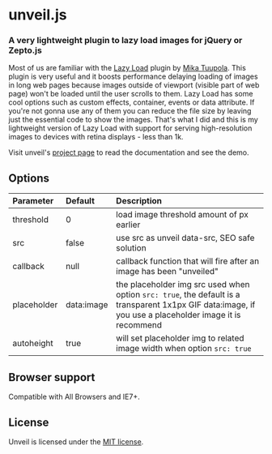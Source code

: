 # unveil.js
### A very lightweight plugin to lazy load images for jQuery or Zepto.js


Most of us are familiar with the [Lazy Load](http://www.appelsiini.net/projects/lazyload) plugin by [Mika Tuupola](http://www.appelsiini.net/).
This plugin is very useful and it boosts performance delaying loading of images in long web pages because images outside of viewport (visible part of web page) won't be loaded until the user scrolls to them.
Lazy Load has some cool options such as custom effects, container, events or data attribute. If you're not gonna use any of them you can reduce the file size by leaving just the essential code to show the images.
That's what I did and this is my lightweight version of Lazy Load with support for serving high-resolution images to devices with retina displays - less than 1k.

Visit unveil's [project page](http://slackero.github.com/unveil/) to read the documentation and see the demo.


## Options

| Parameter   | Default  | Description |
|:-------------|:----------|:-------------|
| threshold   | 0  | load image threshold amount of px earlier |
| src         | false  | use src as unveil data-src, SEO safe solution |
| callback    | null  | callback function that will fire after an image has been "unveiled" | 
| placeholder | data:image | the placeholder img src used when option `src: true`, the default is a transparent 1x1px GIF data:image, if you use a placeholder image it is recommend   |
| autoheight  | true  | will set placeholder img to related image width when option `src: true` |


## Browser support
Compatible with All Browsers and IE7+.


## License
Unveil is licensed under the [MIT license](http://opensource.org/licenses/MIT).
